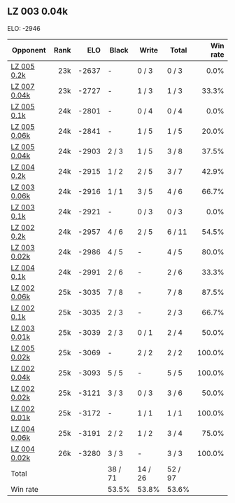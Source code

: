 ## LZ 003 0.04k ##

ELO: -2946

Opponent | Rank | ELO | Black | Write | Total | Win rate
---------|-----:|----:|-------|-------|-------|-------:
[LZ 005 0.2k](LZ%20005%200.2k.md) | 23k | -2637 | - | 0 / 3 | 0 / 3 | 0.0%
[LZ 007 0.04k](LZ%20007%200.04k.md) | 23k | -2727 | - | 1 / 3 | 1 / 3 | 33.3%
[LZ 005 0.1k](LZ%20005%200.1k.md) | 24k | -2801 | - | 0 / 4 | 0 / 4 | 0.0%
[LZ 005 0.06k](LZ%20005%200.06k.md) | 24k | -2841 | - | 1 / 5 | 1 / 5 | 20.0%
[LZ 005 0.04k](LZ%20005%200.04k.md) | 24k | -2903 | 2 / 3 | 1 / 5 | 3 / 8 | 37.5%
[LZ 004 0.2k](LZ%20004%200.2k.md) | 24k | -2915 | 1 / 2 | 2 / 5 | 3 / 7 | 42.9%
[LZ 003 0.06k](LZ%20003%200.06k.md) | 24k | -2916 | 1 / 1 | 3 / 5 | 4 / 6 | 66.7%
[LZ 003 0.1k](LZ%20003%200.1k.md) | 24k | -2921 | - | 0 / 3 | 0 / 3 | 0.0%
[LZ 002 0.2k](LZ%20002%200.2k.md) | 24k | -2957 | 4 / 6 | 2 / 5 | 6 / 11 | 54.5%
[LZ 003 0.02k](LZ%20003%200.02k.md) | 24k | -2986 | 4 / 5 | - | 4 / 5 | 80.0%
[LZ 004 0.1k](LZ%20004%200.1k.md) | 24k | -2991 | 2 / 6 | - | 2 / 6 | 33.3%
[LZ 002 0.06k](LZ%20002%200.06k.md) | 25k | -3035 | 7 / 8 | - | 7 / 8 | 87.5%
[LZ 002 0.1k](LZ%20002%200.1k.md) | 25k | -3035 | 2 / 3 | - | 2 / 3 | 66.7%
[LZ 003 0.01k](LZ%20003%200.01k.md) | 25k | -3039 | 2 / 3 | 0 / 1 | 2 / 4 | 50.0%
[LZ 005 0.02k](LZ%20005%200.02k.md) | 25k | -3069 | - | 2 / 2 | 2 / 2 | 100.0%
[LZ 002 0.04k](LZ%20002%200.04k.md) | 25k | -3093 | 5 / 5 | - | 5 / 5 | 100.0%
[LZ 002 0.02k](LZ%20002%200.02k.md) | 25k | -3121 | 3 / 3 | 0 / 3 | 3 / 6 | 50.0%
[LZ 002 0.01k](LZ%20002%200.01k.md) | 25k | -3172 | - | 1 / 1 | 1 / 1 | 100.0%
[LZ 004 0.06k](LZ%20004%200.06k.md) | 25k | -3191 | 2 / 2 | 1 / 2 | 3 / 4 | 75.0%
[LZ 004 0.02k](LZ%20004%200.02k.md) | 26k | -3280 | 3 / 3 | - | 3 / 3 | 100.0%
Total | | | 38 / 71 | 14 / 26 | 52 / 97 | 
Win rate| | | 53.5% | 53.8% | 53.6% | 
